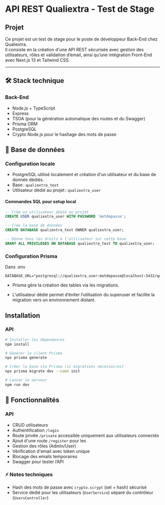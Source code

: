 # API REST Qualiextra - Test de Stage

## Projet

Ce projet est un test de stage pour le poste de développeur Back-End chez Qualiextra.  
Il consiste en la création d'une API REST sécurisée avec gestion des utilisateurs, rôles et validation d’email, ainsi qu’une intégration Front-End avec Next.js 13 et Tailwind CSS.

---

## 🛠️ Stack technique

### Back-End

- Node.js + TypeScript
- Express
- TSOA (pour la génération automatique des routes et du Swagger)
- Prisma ORM
- PostgreSQL
- Crypto Node.js pour le hashage des mots de passe

## 💾 Base de données

### Configuration locale

- PostgreSQL utilisé localement et création d'un utilisateur et du base de donnée dédiés.
- Base : `qualiextra_test`
- Utilisateur dédié au projet : `qualiextra_user` 

#### Commandes SQL pour setup local

```sql
-- Crée un utilisateur dédié au projet
CREATE USER qualiextra_user WITH PASSWORD 'motdepasse';

-- Crée la base de données
CREATE DATABASE qualiextra_test OWNER qualiextra_user;

-- Donne tous les droits à l'utilisateur sur cette base
GRANT ALL PRIVILEGES ON DATABASE qualiextra_test TO qualiextra_user;
```

### Configuration Prisma

Dans .env

```env
DATABASE_URL="postgresql://qualiextra_user:motdepasse@localhost:5432/qualiextra_test"
```

- Prisma gère la création des tables via les migrations.

- L’utilisateur dédié permet d’éviter l’utilisation du superuser et facilite la migration vers un environnement distant.

## Installation

### API

```bash
# Installer les dépendances
npm install

# Générer le client Prisma
npx prisma generate

# Créer la base via Prisma (si migrations nécessaires)
npx prisma migrate dev --name init

# Lancer le serveur
npm run dev
```

## 🔑 Fonctionnalités

### API

- CRUD utilisateurs
- Authentification `/login`
- Route privée `/private` accessible uniquement aux utilisateurs connectés
- Ajout d'une route `/register` pour les
- Gestion des rôles (Admin/User)
- Vérification d'email avec token unique
- Blocage des emails temporaires
- Swagger pour tester l’API

### ⚡ Notes techniques

- Hash des mots de passe avec `crypto.scrypt` (sel + hash) sécurisé
- Service dédié pour les utilisateurs (`UserService`) séparé du contrôleur (`UsersController`)
